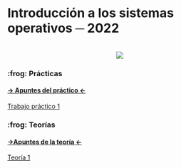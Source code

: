   <h1>Introducción a los sistemas operativos ─ 2022</h1>
  <p align="center">
<br>
<img src="https://i.pinimg.com/236x/dd/71/5f/dd715fc2a5071375b2b88fd5bfd7b1d1.jpg">
<br>
</p>
<h3> :frog: Prácticas </h3>
<h4> <a href="https://github.com/LetiziaPBallestero/ISO-2022/tree/main/Pr%C3%A1ctica/Apuntes"> -> Apuntes del práctico <- </a></h4>
<a href="https://github.com/LetiziaPBallestero/ISO-2022/tree/main/Pr%C3%A1ctica/TP1"> Trabajo práctico 1 </a>
<br>
<h3> :frog: Teorías </h3>
 <h4><a href="https://github.com/LetiziaPBallestero/ISO-2022/tree/main/Teor%C3%ADa/Apunte"> ->Apuntes de la teoría <- </a></h4>
<a href="https://github.com/LetiziaPBallestero/ISO-2022/tree/main/Teor%C3%ADa/Teor%C3%ADa%201">  Teoría 1  </a>

